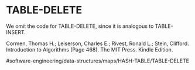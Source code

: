 # TABLE-DELETE
We omit the code for TABLE-DELETE, since it is analogous to TABLE-INSERT.

Cormen, Thomas H.; Leiserson, Charles E.; Rivest, Ronald L.; Stein, Clifford. Introduction to Algorithms (Page 468). The MIT Press. Kindle Edition. 

#software-engineering/data-structures/maps/HASH-TABLE/TABLE-DELETE
